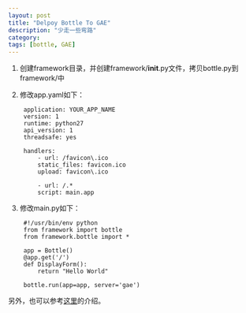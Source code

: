 ```yaml
---
layout: post
title: "Delpoy Bottle To GAE"
description: "少走一些弯路"
category: 
tags: [bottle, GAE]
---
```


1. 创建framework目录，并创建framework/__init__.py文件，拷贝bottle.py到framework/中
2. 修改app.yaml如下：

    	application: YOUR_APP_NAME
		version: 1
		runtime: python27
		api_version: 1
		threadsafe: yes
	
		handlers:
			- url: /favicon\.ico
  			static_files: favicon.ico
  			upload: favicon\.ico

			- url: /.*
  			script: main.app


3. 修改main.py如下：

		#!/usr/bin/env python
		from framework import bottle
		from framework.bottle import *
		
		app = Bottle()
		@app.get('/')
		def DisplayForm():
		    return "Hello World"
		 
		bottle.run(app=app, server='gae')
		

另外，也可以参考[这里](http://petergao.com/blog/using-bottle-with-python2-7-on-google-app-engine/)的介绍。